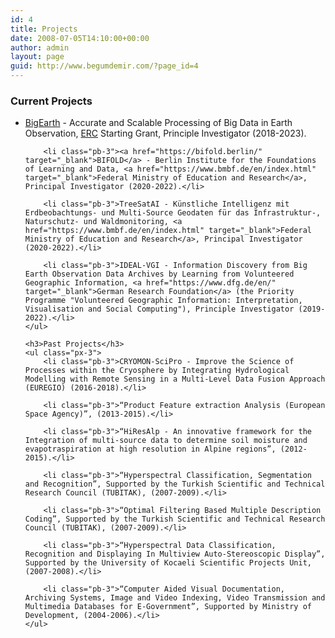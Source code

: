 ```yaml
---
id: 4
title: Projects
date: 2008-07-05T14:10:00+00:00
author: admin
layout: page
guid: http://www.begumdemir.com/?page_id=4
---
```


<div class="col-lg-12 text-left">
	<h3>Current Projects</h3>
	<ul class="px-3">
		<li class="pb-3"><a href="http://www.bigearth.eu" target="_blank">BigEarth</a> - Accurate and Scalable Processing of Big Data in Earth Observation, <a href="https://erc.europa.eu" target="_blank">ERC</a> Starting Grant, Principle Investigator (2018-2023).</li>

		<li class="pb-3"><a href="https://bifold.berlin/" target="_blank">BIFOLD</a> - Berlin Institute for the Foundations of Learning and Data, <a href="https://www.bmbf.de/en/index.html" target="_blank">Federal Ministry of Education and Research</a>, Principal Investigator (2020-2022).</li>

		<li class="pb-3">TreeSatAI - Künstliche Intelligenz mit Erdbeobachtungs- und Multi-Source Geodaten für das Infrastruktur-, Naturschutz- und Waldmonitoring, <a href="https://www.bmbf.de/en/index.html" target="_blank">Federal Ministry of Education and Research</a>, Principal Investigator (2020-2022).</li>

		<li class="pb-3">IDEAL-VGI - Information Discovery from Big Earth Observation Data Archives by Learning from Volunteered Geographic Information, <a href="https://www.dfg.de/en/" target="_blank">German Research Foundation</a> (the Priority Programme "Volunteered Geographic Information: Interpretation, Visualisation and Social Computing"), Principle Investigator (2019-2022).</li>
	</ul>

	<h3>Past Projects</h3>
	<ul class="px-3">
		<li class="pb-3">CRYOMON-SciPro - Improve the Science of Processes within the Cryosphere by Integrating Hydrological Modelling with Remote Sensing in a Multi-Level Data Fusion Approach (EUREGIO) (2016-2018).</li>

		<li class="pb-3">“Product Feature extraction Analysis (European Space Agency)”, (2013-2015).</li>

		<li class="pb-3">“HiResAlp - An innovative framework for the Integration of multi-source data to determine soil moisture and evapotraspiration at high resolution in Alpine regions”, (2012-2015).</li>

		<li class="pb-3">“Hyperspectral Classification, Segmentation and Recognition”, Supported by the Turkish Scientific and Technical Research Council (TUBITAK), (2007-2009).</li>

		<li class="pb-3">“Optimal Filtering Based Multiple Description Coding”, Supported by the Turkish Scientific and Technical Research Council (TUBITAK), (2007-2009).</li>

		<li class="pb-3">“Hyperspectral Data Classification, Recognition and Displaying In Multiview Auto-Stereoscopic Display”, Supported by the University of Kocaeli Scientific Projects Unit, (2007-2008).</li>

		<li class="pb-3">“Computer Aided Visual Documentation, Archiving Systems, Image and Video Indexing, Video Transmission and Multimedia Databases for E-Government”, Supported by Ministry of Development, (2004-2006).</li>
	</ul>
</div>



